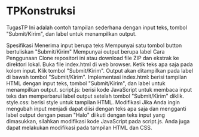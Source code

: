# TPKonstruksi
TugasTP
Ini adalah contoh tampilan sederhana dengan input teks, tombol "Submit/Kirim", dan label untuk menampilkan output.

Spesifikasi
Menerima input berupa teks
Mempunyai satu tombol button bertuliskan "Submit/Kirim"
Mempunyai output berupa label
Cara Penggunaan
Clone repositori ini atau download file ZIP dan ekstrak ke direktori lokal.
Buka file index.html di web browser.
Ketik teks apa saja pada kolom input.
Klik tombol "Submit/Kirim".
Output akan ditampilkan pada label di bawah tombol "Submit/Kirim".
Implementasi
index.html: berisi tampilan HTML dengan input teks, tombol "Submit/Kirim", dan label untuk menampilkan output.
script.js: berisi kode JavaScript untuk membaca input teks dan memperbarui label output setelah tombol "Submit/Kirim" diklik.
style.css: berisi style untuk tampilan HTML.
Modifikasi
Jika Anda ingin mengubah input menjadi dapat diisi dengan teks apa saja dan mengganti label output dengan pesan "Halo" diikuti dengan teks input yang dimasukkan, silahkan modifikasi kode JavaScript pada script.js. Anda juga dapat melakukan modifikasi pada tampilan HTML dan CSS.
